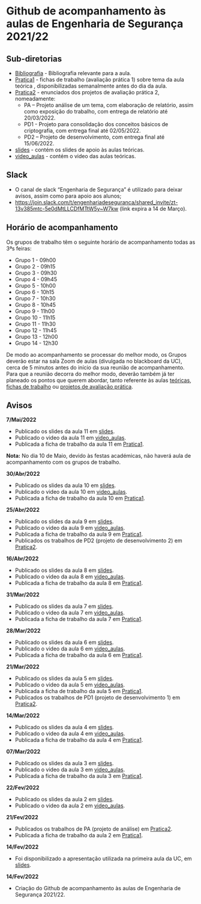 # Github de acompanhamento às aulas de Engenharia de Segurança 2021/22

## Sub-diretorias

- [Bibliografia](Bibliografia) - Bibliografia relevante para a aula.
- [Pratica1](Pratica1) - fichas de trabalho (avaliação prática 1) sobre tema da aula teórica , disponibilizadas semanalmente antes do dia da aula.
- [Pratica2](Pratica2) - enunciados dos projetos de avaliação prática 2, nomeadamente:
    - PA – Projeto análise de um tema, com elaboração de relatório, assim como exposição do trabalho, com entrega de relatório até 20/03/2022.
    - PD1 - Projeto para consolidação dos conceitos básicos de criptografia, com entrega final até 02/05/2022.
    - PD2 – Projeto de desenvolvimento, com entrega final até 15/06/2022.
- [slides](slides) - contém os slides de apoio às aulas teóricas.
- [video_aulas](video_aulas) - contém o video das aulas teóricas.


## Slack

+ O canal de slack “Engenharia de Segurança” é utilizado para deixar avisos, assim como para apoio aos alunos;
+ https://join.slack.com/t/engenhariadeseguranca/shared_invite/zt-13v385mtc-5e0dMtLLCDfMTtW5y~W7kw (link expira a 14 de Março). 


## Horário de acompanhamento

Os grupos de trabalho têm o seguinte horário de acompanhamento todas as 3ªs feiras:

+ Grupo 1 - 09h00
+ Grupo 2 - 09h15
+ Grupo 3 - 09h30
+ Grupo 4 - 09h45
+ Grupo 5 - 10h00
+ Grupo 6 - 10h15
+ Grupo 7 - 10h30
+ Grupo 8 - 10h45
+ Grupo 9 - 11h00
+ Grupo 10 - 11h15
+ Grupo 11 - 11h30
+ Grupo 12 - 11h45
+ Grupo 13 - 12h00
+ Grupo 14 - 12h30

De modo ao acompanhamento se processar do melhor modo, os Grupos deverão estar na sala Zoom de aulas (divulgada no blackboard da UC), cerca de 5 minutos antes do início da sua reunião de acompanhamento. Para que a reunião decorra do melhor modo, deverão também já ter planeado os pontos que querem abordar, tanto referente às aulas [teóricas](slides), [fichas de trabalho](Pratica1) ou [projetos de avaliação prática](Pratica2).

## Avisos 

**7/Mai/2022**

- Publicado os slides da aula 11 em [slides](slides).
- Publicado o video da aula 11 em [video_aulas](video_aulas).
- Publicada a ficha de trabalho da aula 11 em [Pratica1](Pratica1).

**Nota:** No dia 10 de Maio, devido às festas académicas, não haverá aula de acompanhamento com os grupos de trabalho.

**30/Abr/2022**

- Publicado os slides da aula 10 em [slides](slides).
- Publicado o video da aula 10 em [video_aulas](video_aulas).
- Publicada a ficha de trabalho da aula 10 em [Pratica1](Pratica1).

**25/Abr/2022**

- Publicado os slides da aula 9 em [slides](slides).
- Publicado o video da aula 9 em [video_aulas](video_aulas).
- Publicada a ficha de trabalho da aula 9 em [Pratica1](Pratica1).
- Publicados os trabalhos de PD2 (projeto de desenvolvimento 2) em [Pratica2](Pratica2).

**16/Abr/2022**

- Publicado os slides da aula 8 em [slides](slides).
- Publicado o video da aula 8 em [video_aulas](video_aulas).
- Publicada a ficha de trabalho da aula 8 em [Pratica1](Pratica1).

**31/Mar/2022**

- Publicado os slides da aula 7 em [slides](slides).
- Publicado o video da aula 7 em [video_aulas](video_aulas).
- Publicada a ficha de trabalho da aula 7 em [Pratica1](Pratica1).

**28/Mar/2022**

- Publicado os slides da aula 6 em [slides](slides).
- Publicado o video da aula 6 em [video_aulas](video_aulas).
- Publicada a ficha de trabalho da aula 6 em [Pratica1](Pratica1).

**21/Mar/2022**

- Publicado os slides da aula 5 em [slides](slides).
- Publicado o video da aula 5 em [video_aulas](video_aulas).
- Publicada a ficha de trabalho da aula 5 em [Pratica1](Pratica1).
- Publicados os trabalhos de PD1 (projeto de desenvolvimento 1) em [Pratica2](Pratica2).



**14/Mar/2022**

- Publicado os slides da aula 4 em [slides](slides).
- Publicado o video da aula 4 em [video_aulas](video_aulas).
- Publicada a ficha de trabalho da aula 4 em [Pratica1](Pratica1).

**07/Mar/2022**

- Publicado os slides da aula 3 em [slides](slides).
- Publicado o video da aula 3 em [video_aulas](video_aulas).
- Publicada a ficha de trabalho da aula 3 em [Pratica1](Pratica1).

**22/Fev/2022**

- Publicado os slides da aula 2 em [slides](slides).
- Publicado o video da aula 2 em [video_aulas](video_aulas).


**21/Fev/2022**

- Publicados os trabalhos de PA (projeto de análise) em [Pratica2](Pratica2).
- Publicada a ficha de trabalho da aula 2 em [Pratica1](Pratica1).

**14/Fev/2022**

- Foi disponibilizado a apresentação utilizada na primeira aula da UC, em [slides](slides).

**14/Fev/2022**

- Criação do Github de acompanhamento às aulas de Engenharia de Segurança 2021/22.

